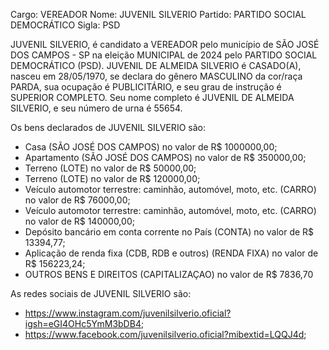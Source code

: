 Cargo: VEREADOR
Nome: JUVENIL SILVERIO
Partido: PARTIDO SOCIAL DEMOCRÁTICO
Sigla: PSD

JUVENIL SILVERIO, é candidato a VEREADOR pelo município de SÃO JOSÉ DOS CAMPOS - SP na eleição MUNICIPAL de 2024 pelo PARTIDO SOCIAL DEMOCRÁTICO (PSD).
JUVENIL DE ALMEIDA SILVERIO é CASADO(A), nasceu em 28/05/1970, se declara do gênero MASCULINO da cor/raça PARDA, sua ocupação é PUBLICITÁRIO, e seu grau de instrução é SUPERIOR COMPLETO.
Seu nome completo é JUVENIL DE ALMEIDA SILVERIO, e seu número de urna é 55654.

Os bens declarados de JUVENIL SILVERIO são: 
- Casa (SÃO JOSÉ DOS CAMPOS) no valor de R$ 1000000,00;
- Apartamento (SÃO JOSÉ DOS CAMPOS) no valor de R$ 350000,00;
- Terreno (LOTE) no valor de R$ 50000,00;
- Terreno (LOTE) no valor de R$ 120000,00;
- Veículo automotor terrestre: caminhão, automóvel, moto, etc. (CARRO) no valor de R$ 76000,00;
- Veículo automotor terrestre: caminhão, automóvel, moto, etc. (CARRO) no valor de R$ 140000,00;
- Depósito bancário em conta corrente no País (CONTA) no valor de R$ 13394,77;
- Aplicação de renda fixa (CDB, RDB e outros) (RENDA FIXA) no valor de R$ 156223,24;
- OUTROS BENS E DIREITOS (CAPITALIZAÇAO) no valor de R$ 7836,70

As redes sociais de JUVENIL SILVERIO são:
- https://www.instagram.com/juvenilsilverio.oficial?igsh=eGI4OHc5YmM3bDB4;
- https://www.facebook.com/juvenilsilverio.oficial?mibextid=LQQJ4d;